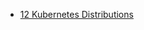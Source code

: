* [12 Kubernetes Distributions](https://www.infoworld.com/article/3265059/containers/12-kubernetes-distributions-leading-the-container-revolution.html)
